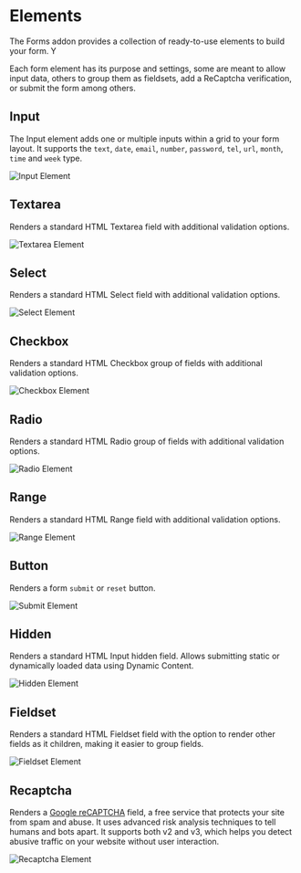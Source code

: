 # Elements

The Forms addon provides a collection of ready-to-use elements to build your form. Y

Each form element has its purpose and settings, some are meant to allow input data, others to group them as fieldsets, add a ReCaptcha verification, or submit the form among others.

## Input

The Input element adds one or multiple inputs within a grid to your form layout. It supports the `text`, `date`, `email`, `number`, `password`, `tel`, `url`, `month`, `time` and `week` type.

![Input Element](./assets/elements/input.png)

## Textarea

Renders a standard HTML Textarea field with additional validation options.

![Textarea Element](./assets/elements/textarea.png)

## Select

Renders a standard HTML Select field with additional validation options.

![Select Element](./assets/elements/select.png)

## Checkbox

Renders a standard HTML Checkbox group of fields with additional validation options.

![Checkbox Element](./assets/elements/checkbox.png)

## Radio

Renders a standard HTML Radio group of fields with additional validation options.

![Radio Element](./assets/elements/radio.png)

## Range

Renders a standard HTML Range field with additional validation options.

![Range Element](./assets/elements/range.png)

## Button

Renders a form `submit` or `reset` button.

![Submit Element](./assets/elements/button.png)

## Hidden

Renders a standard HTML Input hidden field. Allows submitting static or dynamically loaded data using Dynamic Content.

![Hidden Element](./assets/elements/hidden.png)

## Fieldset

Renders a standard HTML Fieldset field with the option to render other fields as it children, making it easier to group fields.

![Fieldset Element](./assets/elements/fieldset.png)

## Recaptcha

Renders a [Google reCAPTCHA](https://developers.google.com/recaptcha/) field, a free service that protects your site from spam and abuse. It uses advanced risk analysis techniques to tell humans and bots apart. It supports both v2 and v3, which helps you detect abusive traffic on your website without user interaction.

![Recaptcha Element](./assets/elements/recaptcha.png)
